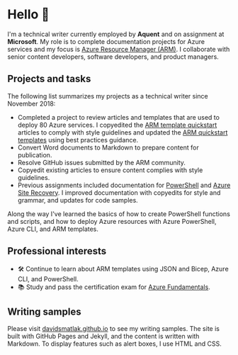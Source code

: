 # Hello 👋

I'm a technical writer currently employed by **Aquent** and on assignment at **Microsoft**. My role
is to complete documentation projects for Azure services and my focus is [Azure Resource Manager (ARM)](https://docs.microsoft.com/azure/azure-resource-manager).
I collaborate with senior content developers, software developers, and product managers.

## Projects and tasks

The following list summarizes my projects as a technical writer since November 2018:

- Completed a project to review articles and templates that are used to deploy 80 Azure services. I
  copyedited the [ARM template quickstart](https://docs.microsoft.com/azure/azure-resource-manager/templates/)
  articles to comply with style guidelines and updated the [ARM quickstart templates](https://github.com/davidsmatlak/azure-quickstart-templates/commits?author=davidsmatlak)
  using best practices guidance.
- Convert Word documents to Markdown to prepare content for publication.
- Resolve GitHub issues submitted by the ARM community.
- Copyedit existing articles to ensure content complies with style guidelines.
- Previous assignments included documentation for [PowerShell](https://docs.microsoft.com/powershell)
  and [Azure Site Recovery](https://docs.microsoft.com/azure/site-recovery). I improved
  documentation with copyedits for style and grammar, and updates for code samples.

Along the way I've learned the basics of how to create PowerShell functions and scripts, and how to
deploy Azure resources with Azure PowerShell, Azure CLI, and ARM templates.

## Professional interests

- :hammer_and_wrench: Continue to learn about ARM templates using JSON and Bicep, Azure CLI, and
  PowerShell.
- :books: Study and pass the certification exam for [Azure Fundamentals](https://docs.microsoft.com/learn/certifications/azure-fundamentals/).

## Writing samples

Please visit [davidsmatlak.github.io](https://davidsmatlak.github.io) to see my writing samples. The
site is built with GitHub Pages and Jekyll, and the content is written with Markdown. To display features such as alert boxes, I use HTML and CSS.
